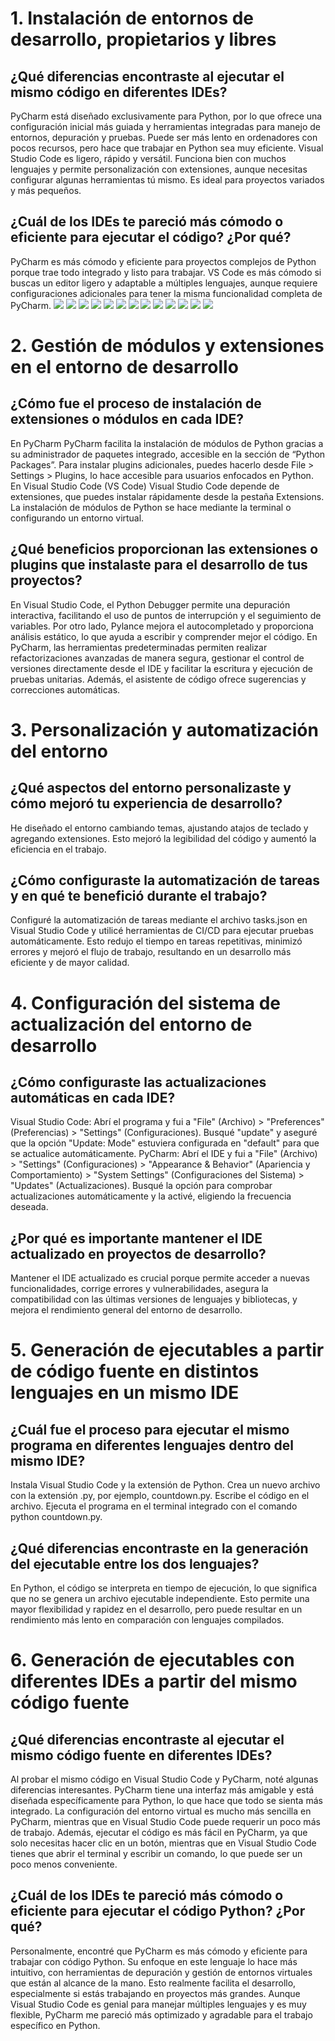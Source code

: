 # 1.  Instalación de entornos de desarrollo, propietarios y libres

## ¿Qué diferencias encontraste al ejecutar el mismo código en diferentes IDEs?
PyCharm está diseñado exclusivamente para Python, por lo que ofrece una configuración inicial más guiada y herramientas integradas para manejo de entornos, depuración y pruebas. Puede ser más lento en ordenadores con pocos recursos, pero hace que trabajar en Python sea muy eficiente.
Visual Studio Code es ligero, rápido y versátil. Funciona bien con muchos lenguajes y permite personalización con extensiones, aunque necesitas configurar algunas herramientas tú mismo. Es ideal para proyectos variados y más pequeños.

## ¿Cuál de los IDEs te pareció más cómodo o eficiente para ejecutar el código? ¿Por qué?
PyCharm es más cómodo y eficiente para proyectos complejos de Python porque trae todo integrado y listo para trabajar.
VS Code es más cómodo si buscas un editor ligero y adaptable a múltiples lenguajes, aunque requiere configuraciones adicionales para tener la misma funcionalidad completa de PyCharm.
![](public/1_1.png.png)
![](public/1_2.png)
![](public/1_3.png)
![](public/1_4.png)
![](public/1_5.png)
![](public/1_6.png)
![](public/1_7.png)
![](public/1_8.png)
![](public/1_9.png)
![](public/1_10.png)
![](public/1_11.png)
![](public/1_12.png)
![](public/1_13.png)



# 2. Gestión de módulos y extensiones en el entorno de desarrollo

## ¿Cómo fue el proceso de instalación de extensiones o módulos en cada IDE?
En PyCharm
PyCharm facilita la instalación de módulos de Python gracias a su administrador de paquetes integrado, accesible en la sección de “Python Packages”. Para instalar plugins adicionales, puedes hacerlo desde File > Settings > Plugins, lo hace accesible para usuarios enfocados en Python.
En Visual Studio Code (VS Code)
Visual Studio Code depende de extensiones, que puedes instalar rápidamente desde la pestaña Extensions. La instalación de módulos de Python se hace mediante la terminal o configurando un entorno virtual.

## ¿Qué beneficios proporcionan las extensiones o plugins que instalaste para el desarrollo de tus proyectos?
En Visual Studio Code, el Python Debugger permite una depuración interactiva, facilitando el uso de puntos de interrupción y el seguimiento de variables. Por otro lado, Pylance mejora el autocompletado y proporciona análisis estático, lo que ayuda a escribir y comprender mejor el código.
En PyCharm, las herramientas predeterminadas permiten realizar refactorizaciones avanzadas de manera segura, gestionar el control de versiones directamente desde el IDE y facilitar la escritura y ejecución de pruebas unitarias. Además, el asistente de código ofrece sugerencias y correcciones automáticas.


# 3. Personalización y automatización del entorno

## ¿Qué aspectos del entorno personalizaste y cómo mejoró tu experiencia de desarrollo?
He diseñado el entorno cambiando temas, ajustando atajos de teclado y agregando extensiones. Esto mejoró la legibilidad del código y aumentó la eficiencia en el trabajo.

## ¿Cómo configuraste la automatización de tareas y en qué te benefició durante el trabajo?
Configuré la automatización de tareas mediante el archivo tasks.json en Visual Studio Code y utilicé herramientas de CI/CD para ejecutar pruebas automáticamente. Esto redujo el tiempo en tareas repetitivas, minimizó errores y mejoró el flujo de trabajo, resultando en un desarrollo más eficiente y de mayor calidad.

# 4. Configuración del sistema de actualización del entorno de desarrollo 

## ¿Cómo configuraste las actualizaciones automáticas en cada IDE?
Visual Studio Code: Abrí el programa y fui a "File" (Archivo) > "Preferences" (Preferencias) > "Settings" (Configuraciones). Busqué "update" y aseguré que la opción "Update: Mode" estuviera configurada en "default" para que se actualice automáticamente.
PyCharm: Abrí el IDE y fui a "File" (Archivo) > "Settings" (Configuraciones) > "Appearance & Behavior" (Apariencia y Comportamiento) > "System Settings" (Configuraciones del Sistema) > "Updates" (Actualizaciones). Busqué la opción para comprobar actualizaciones automáticamente y la activé, eligiendo la frecuencia deseada.

## ¿Por qué es importante mantener el IDE actualizado en proyectos de desarrollo?
Mantener el IDE actualizado es crucial porque permite acceder a nuevas funcionalidades, corrige errores y vulnerabilidades, asegura la compatibilidad con las últimas versiones de lenguajes y bibliotecas, y mejora el rendimiento general del entorno de desarrollo.

# 5. Generación de ejecutables a partir de código fuente en distintos lenguajes en un mismo IDE

## ¿Cuál fue el proceso para ejecutar el mismo programa en diferentes lenguajes dentro del mismo IDE?
Instala Visual Studio Code y la extensión de Python.
Crea un nuevo archivo con la extensión .py, por ejemplo, countdown.py.
Escribe el código en el archivo.
Ejecuta el programa en el terminal integrado con el comando python countdown.py.

## ¿Qué diferencias encontraste en la generación del ejecutable entre los dos lenguajes?
En Python, el código se interpreta en tiempo de ejecución, lo que significa que no se genera un archivo ejecutable independiente. Esto permite una mayor flexibilidad y rapidez en el desarrollo, pero puede resultar en un rendimiento más lento en comparación con lenguajes compilados. 

# 6. Generación de ejecutables con diferentes IDEs a partir del mismo código fuente 

## ¿Qué diferencias encontraste al ejecutar el mismo código fuente en diferentes IDEs?
Al probar el mismo código en Visual Studio Code y PyCharm, noté algunas diferencias interesantes. PyCharm tiene una interfaz más amigable y está diseñada específicamente para Python, lo que hace que todo se sienta más integrado. La configuración del entorno virtual es mucho más sencilla en PyCharm, mientras que en Visual Studio Code puede requerir un poco más de trabajo. Además, ejecutar el código es más fácil en PyCharm, ya que solo necesitas hacer clic en un botón, mientras que en Visual Studio Code tienes que abrir el terminal y escribir un comando, lo que puede ser un poco menos conveniente.

## ¿Cuál de los IDEs te pareció más cómodo o eficiente para ejecutar el código Python? ¿Por qué?
Personalmente, encontré que PyCharm es más cómodo y eficiente para trabajar con código Python. Su enfoque en este lenguaje lo hace más intuitivo, con herramientas de depuración y gestión de entornos virtuales que están al alcance de la mano. Esto realmente facilita el desarrollo, especialmente si estás trabajando en proyectos más grandes. Aunque Visual Studio Code es genial para manejar múltiples lenguajes y es muy flexible, PyCharm me pareció más optimizado y agradable para el trabajo específico en Python.

